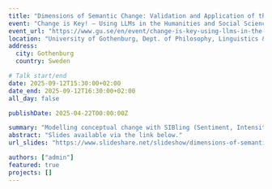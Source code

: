 ```yaml
---
title: "Dimensions of Semantic Change: Validation and Application of the SIBling Framework"
event: "Change is Key! – Using LLMs in the Humanities and Social Sciences"
event_url: "https://www.gu.se/en/event/change-is-key-using-llms-in-the-humanities-and-social-sciences"
location: "University of Gothenburg, Dept. of Philosophy, Linguistics & Theory of Science"
address:
  city: Gothenburg
  country: Sweden

# Talk start/end
date: 2025-09-12T15:30:00+02:00
date_end: 2025-09-12T16:30:00+02:00
all_day: false

publishDate: 2025-04-22T00:00:00Z

summary: "Modelling conceptual change with SIBling (Sentiment, Intensity, Breadth) and LSC-Eval."
abstract: "Slides available via the link below."
url_slides: "https://www.slideshare.net/slideshow/dimensions-of-semantic-change-validation-and-application-of-the-sibling-framework/283131650"

authors: ["admin"]
featured: true
projects: []
---
```

